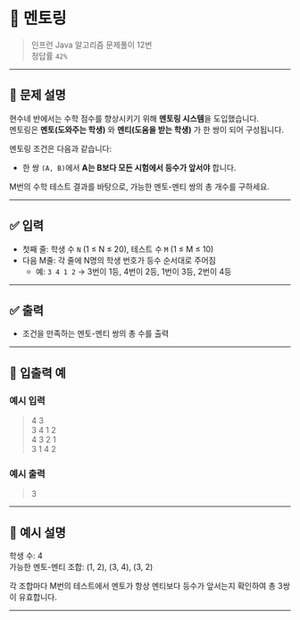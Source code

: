 # 🧮 멘토링

> 인프런 Java 알고리즘 문제풀이 12번  
> 정답률 `42%`

---

## 📌 문제 설명

현수네 반에서는 수학 점수를 향상시키기 위해 **멘토링 시스템**을 도입했습니다.  
멘토링은 **멘토(도와주는 학생)** 와 **멘티(도움을 받는 학생)** 가 한 쌍이 되어 구성됩니다.

멘토링 조건은 다음과 같습니다:

- 한 쌍 `(A, B)`에서 **A는 B보다 모든 시험에서 등수가 앞서야** 합니다.

M번의 수학 테스트 결과를 바탕으로, 가능한 멘토-멘티 쌍의 총 개수를 구하세요.

---

## ✅ 입력

- 첫째 줄: 학생 수 `N` (1 ≤ N ≤ 20), 테스트 수 `M` (1 ≤ M ≤ 10)
- 다음 M줄: 각 줄에 N명의 학생 번호가 등수 순서대로 주어짐
    - 예: `3 4 1 2` → 3번이 1등, 4번이 2등, 1번이 3등, 2번이 4등

---

## ✅ 출력

- 조건을 만족하는 멘토-멘티 쌍의 총 수를 출력

---

## 🧾 입출력 예

### 예시 입력
> 4 3  
> 3 4 1 2  
> 4 3 2 1  
> 3 1 4 2

### 예시 출력
> 3

---

## 📌 예시 설명

학생 수: 4  
가능한 멘토-멘티 조합: (1, 2), (3, 4), (3, 2)

각 조합마다 M번의 테스트에서 멘토가 항상 멘티보다 등수가 앞서는지 확인하여 총 3쌍이 유효합니다.

---
